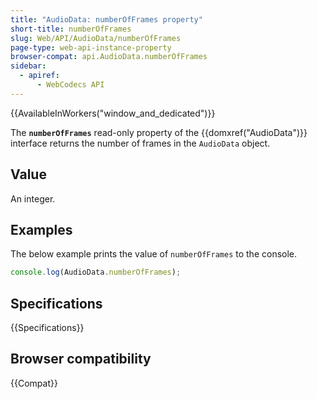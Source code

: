 ```yaml
---
title: "AudioData: numberOfFrames property"
short-title: numberOfFrames
slug: Web/API/AudioData/numberOfFrames
page-type: web-api-instance-property
browser-compat: api.AudioData.numberOfFrames
sidebar:
  - apiref:
      - WebCodecs API
---
```


{{AvailableInWorkers("window_and_dedicated")}}

The **`numberOfFrames`** read-only property of the {{domxref("AudioData")}} interface returns the number of frames in the `AudioData` object.

## Value

An integer.

## Examples

The below example prints the value of `numberOfFrames` to the console.

```js
console.log(AudioData.numberOfFrames);
```

## Specifications

{{Specifications}}

## Browser compatibility

{{Compat}}
